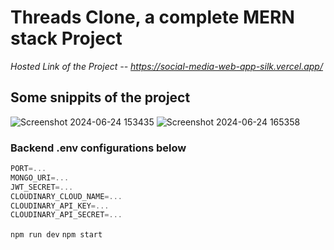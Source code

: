 # Threads Clone, a complete MERN stack Project
*Hosted Link of the Project --  https://social-media-web-app-silk.vercel.app/*
## Some snippits of the project
![Screenshot 2024-06-24 153435](https://github.com/Abesh2024/Threads_Clone/assets/149151223/3a4e0b29-c8b8-4886-95b8-d957d4ae5e81)
![Screenshot 2024-06-24 165358](https://github.com/Abesh2024/Threads_Clone/assets/149151223/ad3fad14-9d90-417a-af1b-fec6bdc1fd61)
### Backend .env configurations below
```js
PORT=...
MONGO_URI=...
JWT_SECRET=...
CLOUDINARY_CLOUD_NAME=...
CLOUDINARY_API_KEY=...
CLOUDINARY_API_SECRET=...
```

```npm run dev```
```npm start```
